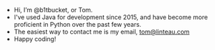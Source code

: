 - Hi, I’m @b1tbucket, or Tom.
- I've used Java for development since 2015, and have become more proficient in Python over the past few years.
- The easiest way to contact me is my email, tom@linteau.com
- Happy coding!

<!---
b1tbucket/b1tbucket is a ✨ special ✨ repository because its `README.md` (this file) appears on your GitHub profile.
You can click the Preview link to take a look at your changes.
--->
